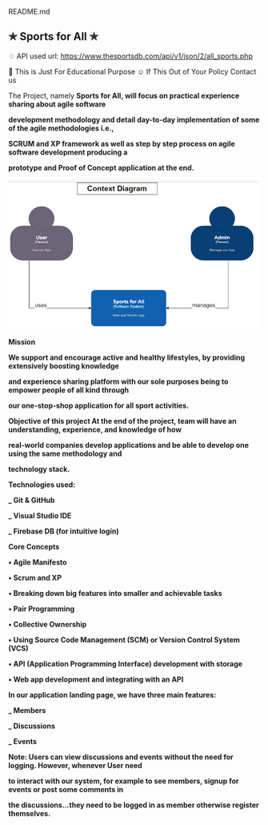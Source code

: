 <a class="js-navigation-open Link--primary" title="README.md" data-pjax="#repo-content-pjax-container" >README.md</a>

## ✯ Sports for All ✯

♢ API used url: https://www.thesportsdb.com/api/v1/json/2/all_sports.php

🚸 This is Just For Educational Purpose
☺ If This Out of Your Policy Contact us

The Project, namely <strong>Sports for All<strong/>, will focus on practical experience sharing about agile software

development methodology and detail day-to-day implementation of some of the agile methodologies i.e.,

SCRUM and XP framework as well as step by step process on agile software development producing a

prototype and Proof of Concept application at the end.
  

<img src="/Context_Diag.PNG" alt="context diag" style="height: 300px; width:500px;"/>
  

<strong> Mission </strong>
  
We support and encourage active and healthy lifestyles, by providing extensively boosting knowledge

and experience sharing platform with our sole purposes being to empower people of all kind through

our one-stop-shop application for all sport activities.

<strong>Objective of this project</strong>
At the end of the project, team will have an understanding, experience, and knowledge of how

real-world companies develop applications and be able to develop one using the same methodology and

technology stack.

  
<strong>Technologies used:</strong>
  
\_ Git & GitHub

\_ Visual Studio IDE

\_ Firebase DB (for intuitive login)

  
<strong>Core Concepts</strong>
  
• Agile Manifesto

• Scrum and XP

• Breaking down big features into smaller and achievable tasks

• Pair Programming

• Collective Ownership

• Using Source Code Management (SCM) or Version Control System (VCS)

• API (Application Programming Interface) development with storage

• Web app development and integrating with an API

  
In our application landing page, we have <strong>three main features</strong>:
  
\_ Members

\_ Discussions

\_ Events

<strong>Note</strong>: Users can view discussions and events without the need for logging. However, whenever User need

to interact with our system, for example to see members, signup for events or post some comments in

the discussions…they need to be logged in as member otherwise register themselves.


